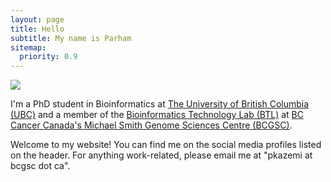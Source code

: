 ```yaml
---
layout: page
title: Hello
subtitle: My name is Parham
sitemap:
  priority: 0.9
---
```


<img src="{{ '/assets/img/avatar.jpeg' | prepend: site.baseurl }}" id="about-img">

<div id="describe-text">
	<p>
		I'm a PhD student in Bioinformatics at <a href="//bioinformatics.ubc.ca/">The University of British Columbia (UBC)</a> and a member of the <a href="//birollab.ca/">Bioinformatics Technology Lab (BTL)</a> at <a href="//bcgsc.ca">BC Cancer Canada's Michael Smith Genome Sciences Centre (BCGSC)</a>.
	</p>
	<p>
		Welcome to my website! You can find me on the social media profiles listed on the header. For anything work-related, please email me at "pkazemi at bcgsc dot ca".
	</p>
</div>
